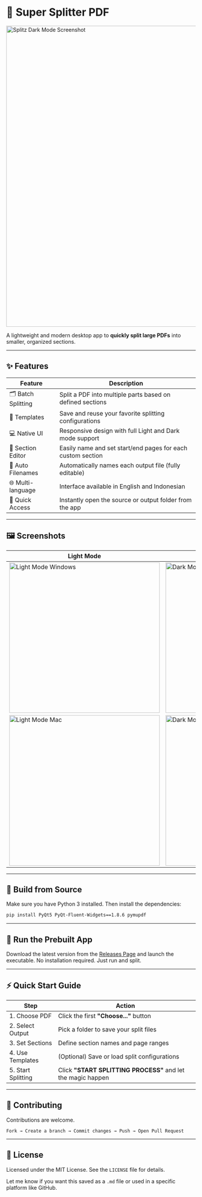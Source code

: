# 🧩 Super Splitter PDF

<img width="800" src="https://github.com/user-attachments/assets/bd20f85a-d0e5-4e02-b26b-e6a666ae7cab" alt="Splitz Dark Mode Screenshot" />

A lightweight and modern desktop app to **quickly split large PDFs** into smaller, organized sections.

---

## ✨ Features

| Feature             | Description                                                 |
| ------------------- | ----------------------------------------------------------- |
| 🗂️ Batch Splitting | Split a PDF into multiple parts based on defined sections   |
| 📁 Templates        | Save and reuse your favorite splitting configurations       |
| 💻 Native UI        | Responsive design with full Light and Dark mode support     |
| 🔖 Section Editor   | Easily name and set start/end pages for each custom section |
| 📝 Auto Filenames   | Automatically names each output file (fully editable)       |
| 🌐 Multi-language   | Interface available in English and Indonesian               |
| 📂 Quick Access     | Instantly open the source or output folder from the app     |

---

## 🖼️ Screenshots

| Light Mode                                                                                                                       | Dark Mode                                                                                                                       |
| -------------------------------------------------------------------------------------------------------------------------------- | ------------------------------------------------------------------------------------------------------------------------------- |
| <img width="400" src="https://github.com/user-attachments/assets/5dfb3b85-1bd2-4526-a902-477360b40c30" alt="Light Mode Windows"> | <img width="400" src="https://github.com/user-attachments/assets/bd20f85a-d0e5-4e02-b26b-e6a666ae7cab" alt="Dark Mode Windows"> |
| <img width="400" src="https://github.com/user-attachments/assets/73329c08-0aeb-485e-ad94-6b0b30247636" alt="Light Mode Mac">     | <img width="400" src="https://github.com/user-attachments/assets/d7ea9be5-15cd-4da4-9fe9-300385402db2" alt="Dark Mode Mac">     |

---

## 🧱 Build from Source

Make sure you have Python 3 installed. Then install the dependencies:

```bash
pip install PyQt5 PyQt-Fluent-Widgets==1.8.6 pymupdf
```

---

## 🚀 Run the Prebuilt App

Download the latest version from the [Releases Page](https://github.com/ikoshura/splitz_stable/releases/tag/v15.4) and launch the executable.
No installation required. Just run and split.

---

## ⚡ Quick Start Guide

| Step               | Action                                                       |
| ------------------ | ------------------------------------------------------------ |
| 1. Choose PDF      | Click the first **"Choose..."** button                       |
| 2. Select Output   | Pick a folder to save your split files                       |
| 3. Set Sections    | Define section names and page ranges                         |
| 4. Use Templates   | (Optional) Save or load split configurations                 |
| 5. Start Splitting | Click **"START SPLITTING PROCESS"** and let the magic happen |

---

## 🤝 Contributing

Contributions are welcome.

```
Fork → Create a branch → Commit changes → Push → Open Pull Request
```

---

## 📄 License

Licensed under the MIT License.
See the `LICENSE` file for details.

Let me know if you want this saved as a `.md` file or used in a specific platform like GitHub.
